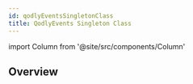 ```yaml
---
id: qodlyEventsSingletonClass
title: QodlyEvents Singleton Class
---
```


import Column from '@site/src/components/Column'

## Overview
